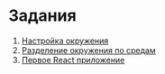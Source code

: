 # Задания

1. [Настройка окружения](task1/README.md)
2. [Разделение окружения по средам](task2/README.md)
3. [Первое React приложение](task3/README.md)